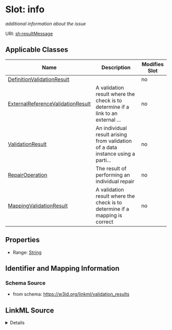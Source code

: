 

# Slot: info


_additional information about the issue_



URI: [sh:resultMessage](http://www.w3.org/ns/shacl#resultMessage)



<!-- no inheritance hierarchy -->





## Applicable Classes

| Name | Description | Modifies Slot |
| --- | --- | --- |
| [DefinitionValidationResult](DefinitionValidationResult.md) |  |  no  |
| [ExternalReferenceValidationResult](ExternalReferenceValidationResult.md) | A validation result where the check is to determine if a link to an external ... |  no  |
| [ValidationResult](ValidationResult.md) | An individual result arising from validation of a data instance using a parti... |  no  |
| [RepairOperation](RepairOperation.md) | The result of performing an individual repair |  no  |
| [MappingValidationResult](MappingValidationResult.md) | A validation result where the check is to determine if a mapping is correct |  no  |







## Properties

* Range: [String](String.md)





## Identifier and Mapping Information







### Schema Source


* from schema: https://w3id.org/linkml/validation_results




## LinkML Source

<details>
```yaml
name: info
description: additional information about the issue
from_schema: https://w3id.org/linkml/validation_results
rank: 1000
slot_uri: sh:resultMessage
alias: info
domain_of:
- ValidationResult
- MappingValidationResult
- RepairOperation
range: string

```
</details>